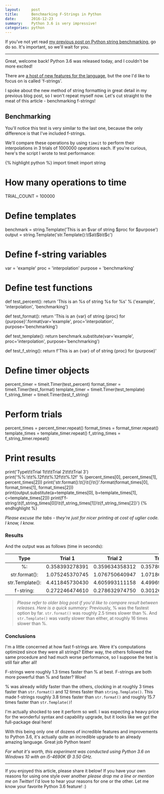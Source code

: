 ```yaml
---
layout:     post
title:      Benchmarking F-Strings in Python
date:       2016-12-23
summary:    Python 3.6 is very impressive!
categories: python
---
```



If you've not yet read [my previous post on Python string benchmarking](https://hawkins.github.io/python/2016/10/22/python-string-formatting/), go do so. It's important, so we'll wait for you.

---

Great, welcome back!
Python 3.6 was released today, and I couldn't be more excited!

There are [a host of new features for the language](https://docs.python.org/3.6/whatsnew/3.6.html), but the one I'd like to focus on is called 'f-strings'.

I spoke about the new method of string formatting in great detail in my previous blog post, so I won't repeat myself now.
Let's cut straight to the meat of this article - benchmarking f-strings!


## Benchmarking

You'll notice this test is very similar to the last one, because the only difference is that I've included f-strings.

We'll compare these operations by using `timeit` to perform their interpolations in 3 trials of 1000000 operations each. If you're curious, here's the script I wrote to test performance:

{% highlight python %}
import timeit
import string

# How many operations to time
TRIAL_COUNT = 100000

# Define templates
benchmark = string.Template('This is an $var of string $proc for $purpose')
output = string.Template('str.Template():\t$a\t$b\t$c')

# Define f-string variables
var = 'example'
proc = 'interpolation'
purpose = 'benchmarking'

# Define test functions
def test_percent():
    return 'This is an %s of string %s for %s' % ('example', 'interpolation', 'benchmarking')

def test_format():
    return 'This is an {var} of string {proc} for {purpose}'.format(var='example', proc='interpolation', purpose='benchmarking')

def test_template():
    return benchmark.substitute(var='example', proc='interpolation', purpose='benchmarking')

def test_f_string():
    return f'This is an {var} of of string {proc} for {purpose}'

# Define timer objects
percent_timer  = timeit.Timer(test_percent)
format_timer   = timeit.Timer(test_format)
template_timer = timeit.Timer(test_template)
f_string_timer = timeit.Timer(test_f_string)

# Perform trials
percent_times  = percent_timer.repeat()
format_times   = format_timer.repeat()
template_times = template_timer.repeat()
f_string_times = f_string_timer.repeat()

# Print results 
print('Type\t\tTrial 1\t\t\tTrial 2\t\t\tTrial 3')
print('%%:\t\t%.12f\t\t%.12f\t\t%.12f' % (percent_times[0], percent_times[1], percent_times[2]))
print('str.format():\t{}\t{}\t{}'.format(format_times[0], format_times[1], format_times[2]))
print(output.substitute(a=template_times[0], b=template_times[1], c=template_times[2]))
print(f'f-string:\t{f_string_times[0]}\t{f_string_times[1]}\t{f_string_times[2]}')
{% endhighlight %}

*Please excuse the tabs - they're just for nicer printing at cost of uglier code. I know, I know.*


### Results

And the output was as follows (time in seconds):

| Type           | Trial 1        | Trial 2        | Trial 3        |
|:--------------:|:--------------:|:--------------:|:--------------:|
|%:              | 0.358393278391 | 0.359634358312 | 0.357803165661 |
|str.format():   | 1.075245370745 | 1.076750640947 | 1.071864144756 |
|str.Template(): | 4.411845730430 | 4.605993111158 | 4.499692948284 |
|f-string:       | 0.272246474610 | 0.278632974750 | 0.301266738268 |


> *Please refer to older blog post if you'd like to compare result between releases. Here is a quick summary:*
> Previously, % was the fastest option by far. `str.format()` was roughly 2.5 times slower than %. And `str.Template()` was vastly slower than either, at roughly 16 times slower than %.


### Conclusions

I'm a little concerned at how fast f-strings are.
Were it's computations optimized since they were all strings?
Either way, the others followed the same procedure and had much worse performance, so I suppose the test is still fair after all!

F-strings were roughly 1.3 times faster than % at best. F-strings are both more powerful than % and faster? Wow!

% was already wildly faster than the others, clocking in at roughly 3 times faster than `str.format()` and 12 times faster than `string.Template()`.
This made f-strings roughly 3.8 times faster than `str.format()` and roughly 15.7 times faster than `str.Template()`! 

I'm actually shocked to see it perform so well.
I was expecting a heavy price for the wonderful syntax and capability upgrade, but it looks like we got the full-package deal here!

With this being only one of dozens of incredible features and improvements to Python 3.6, it's actually quite an incredible upgrade to an already amazing language.
Great job Python team!

*For what it's worth, this experiment was conducted using Python 3.6 on Windows 10 with an i5-4690K @ 3.50 GHz.*

---

If you enjoyed this article, please share it below! If you have your own reasons for using one style over another *please drop me a line or mention me on Twitter!* I'd love to hear your reasons for one or the other. Let me know your favorite Python 3.6 feature! :)
